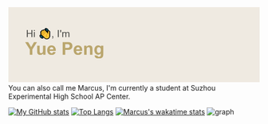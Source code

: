 ![Header](./header.png)
You can also call me Marcus, I'm currently a student at Suzhou Experimental High School AP Center.

[![My GitHub stats](https://github-readme-stats.vercel.app/api?username=Marcus-P-114514)](https://github.com/anuraghazra/github-readme-stats) [![Top Langs](https://github-readme-stats.vercel.app/api/top-langs/?username=Marcus-P-114514&layout=compact)](https://github.com/anuraghazra/github-readme-stats)
[![Marcus's wakatime stats](https://github-readme-stats.vercel.app/api/wakatime?username=Marcus_P)](https://github.com/anuraghazra/github-readme-stats)
![graph](https://github-readme-activity-graph.cyclic.app/graph?username=Marcus-P-114514&bg_color=0000000&color=2980b9&line=2980b9&point=27ae60&area_color=2980b9&area=true&hide_border=true)
<!--
**Marcus-P-114514/Marcus-P-114514** is a ✨ _special_ ✨ repository because its `README.md` (this file) appears on your GitHub profile.

Here are some ideas to get you started:

- 🔭 I’m currently working on ...
- 🌱 I’m currently learning ...
- 👯 I’m looking to collaborate on ...
- 🤔 I’m looking for help with ...
- 💬 Ask me about ...
- 📫 How to reach me: ...
- 😄 Pronouns: ...
- ⚡ Fun fact: ...
-->
